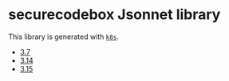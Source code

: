 # securecodebox Jsonnet library

This library is generated with [`k8s`](https://github.com/jsonnet-libs/k8s).

- [3.7](3.7/README.md)
- [3.14](3.14/README.md)
- [3.15](3.15/README.md)
